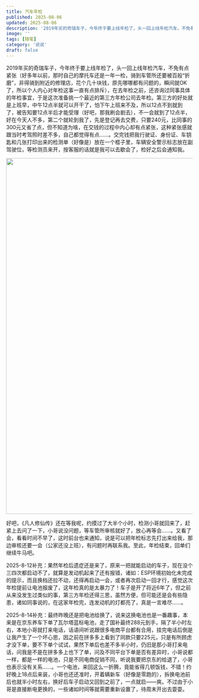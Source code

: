 ```yaml
---
title: 汽车年检
published: 2025-08-06
updated: 2025-08-06
description: '2019年买的奇瑞车子，今年终于要上线年检了，头一回上线年检汽车，不免有点紧张（好多年以前，那时自己的摩托车还是一年一检，骑到车管所还要被百般“折磨”，非得骑到附近的修理店，花个几十块钱，原先哪哪都有问题的，瞬间就OK了，所以个人内心对年检这事一直有点排斥），在去年检之前，还咨询过同事具体的年检事宜，于是这次准备挑一个最近的第三方年检公司去年检。'
image: ''
tags: [随笔]
category: '说说'
draft: false 
---
```


2019年买的奇瑞车子，今年终于要上线年检了，头一回上线年检汽车，不免有点紧张（好多年以前，那时自己的摩托车还是一年一检，骑到车管所还要被百般“折磨”，非得骑到附近的修理店，花个几十块钱，原先哪哪都有问题的，瞬间就OK了，所以个人内心对年检这事一直有点排斥），在去年检之前，还咨询过同事具体的年检事宜，于是这次准备挑一个最近的第三方年检公司去年检。第三方的好处就是上班早，中午12点半就可以开干了，怕下午上班来不及，所以12点不到就到了，被告知要12点半后才能受理（好吧，那我刷会剧去），不一会就到了12点半，好在今天人不多，第二个就轮到我了，先是登记再去交费，只要240元，比同事的300元又省了点，但不知道为啥，在交钱的过程中内心却有点紧张，这种紧张感就跟当时考驾照时差不多，自己都觉得有点……。交完钱把我行驶证、身份证、车钥匙和几张打印出来的检测单（好像是）放在一个框子里，车辆安全警示标志放在副驾驶位，等检测员来开，按客服的话就是我可以去歇会了，检好之后会通知我。

<img class="alignnone size-large wp-image-1581" src="https://image.uu126.cn/wp-content/uploads/2025/08/20250806221102228-1280x960.webp" alt="" width="1280" height="960" />

好吧，《凡人修仙传》还在等我呢，约摸过了大半个小时，检测小哥就回来了，赶紧上去问了一下，小哥说没问题，等车管所审核就好了，放心再等会……。又看了会，看看时间不早了，这时前台也来通知，说是可以把年检标志先打出来给我，那边审核还要一会（公家还没上班），有问题时再联系我。至此，年检结束，回单们继续牛马吧。

2025-8-12补充：果然年检后遗症还是来了，原来一把就能启动的车子，现在没个三四次都启动不了，就算是发动机起来了还有报错，诸如：ESP环境初始化未完成的提示，而且换档还拉不动，还得再启动一会，或者再次启动一回才行，感觉这次年检提前让电池报废了，这年检真的是太暴力了！车子是开了将近6年了，但之前从来没发生过类似的事，第三方年检还得三思，虽然方便，但可能还是会有些隐患，诸如同事说的，在这家年检完，连发动机的灯都亮了，真是一言难尽……。

2025-8-14补充：最终昨晚还是把电池给换了，说来这换电池也是一番趣事，本来是在京东养车下单了瓦尔塔蓝标电池，走了国补最终288元到手，隔了半小时左右，本地小哥就打来电话，话语间听说跟很多电商平台都有合用，挂完电话后倒是让我产生了一个坏心思，因之前在拼多多上看到了同款只要225元，只是有所顾虑才没下单，要不下单个试试，果然下单后也差不多半小时，仍旧是那小哥打来电话，问我是不是在拼多多上也下了单，问及不同平台下单是否有差异时，小哥说都一样，都是一样的电池，只是不同电商促销不同，听说我要把京东的给退了，小哥也表示没有关系……。一个电池，来回这么一折腾，竟能省得几顿饭钱，不错！约好晚上18点后来装，小哥也还还准时，开着辆新车（好像是零跑的），拆换电池前后也就半小时左右，换好后车子启动又回到之前了，一点就启——爽。不过由于小哥是直接断电更换的，一些诸如时间等就需要重新设置了，待周末开出去耍耍。
